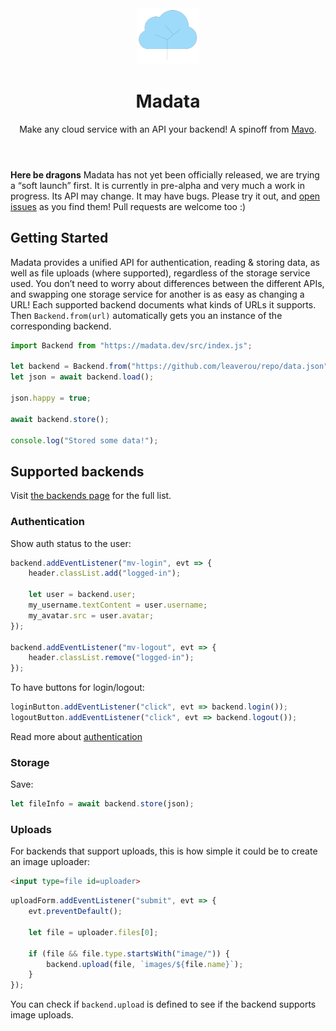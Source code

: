<header class="no-home-link">

<img src="logo.svg" width="100" alt="Logo showing a cloud presented as a tree" />

# Madata

Make any cloud service with an API your backend!
A spinoff from [Mavo](https://mavo.io).

</header>

<main>

<div class="warning">

**Here be dragons** Madata has not yet been officially released, we are trying a “soft launch” first.
It is currently in pre-alpha and very much a work in progress.
Its API may change. It may have bugs.
Please try it out, and [open issues](https://github.com/madatajs/madata/issues?q=is%3Aissue+is%3Aopen+sort%3Aupdated-desc) as you find them!
Pull requests are welcome too :)

</div>

## Getting Started

Madata provides a unified API for authentication, reading & storing data, as well as file uploads (where supported), regardless of the storage service used.
You don’t need to worry about differences between the different APIs, and swapping one storage service for another is as easy as changing a URL!
Each supported backend documents what kinds of URLs it supports.
Then `Backend.from(url)` automatically gets you an instance of the corresponding backend.

```js
import Backend from "https://madata.dev/src/index.js";

let backend = Backend.from("https://github.com/leaverou/repo/data.json");
let json = await backend.load();

json.happy = true;

await backend.store();

console.log("Stored some data!");
```

<!-- {{ ("--" + ">") | safe }}
{% set backendSummary %}
{% include 'backends/README.md' %}
{% endset %}
{{ backendSummary | md | safe }}
</div>
{{ ("<!" + "--") | safe }} -->
<div class="gh-only">

## Supported backends

Visit [the backends page](/backends/) for the full list.

</div>

### Authentication

Show auth status to the user:

```js
backend.addEventListener("mv-login", evt => {
	header.classList.add("logged-in");

	let user = backend.user;
	my_username.textContent = user.username;
	my_avatar.src = user.avatar;
});

backend.addEventListener("mv-logout", evt => {
	header.classList.remove("logged-in");
});
```

To have buttons for login/logout:

```js
loginButton.addEventListener("click", evt => backend.login());
logoutButton.addEventListener("click", evt => backend.logout());
```

Read more about [authentication](/docs/authentication/)

### Storage

Save:

```js
let fileInfo = await backend.store(json);
```

### Uploads

For backends that support uploads, this is how simple it could be to create an image uploader:
<p hidden class="demo-ignore"></p>

```html
<input type=file id=uploader>
```

```js
uploadForm.addEventListener("submit", evt => {
	evt.preventDefault();

	let file = uploader.files[0];

	if (file && file.type.startsWith("image/")) {
		backend.upload(file, `images/${file.name}`);
	}
});
```

You can check if `backend.upload` is defined to see if the backend supports image uploads.

</main>